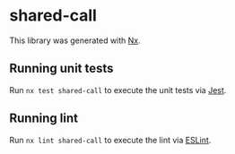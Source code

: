 # shared-call

This library was generated with [Nx](https://nx.dev).

## Running unit tests

Run `nx test shared-call` to execute the unit tests via [Jest](https://jestjs.io).

## Running lint

Run `nx lint shared-call` to execute the lint via [ESLint](https://eslint.org/).
